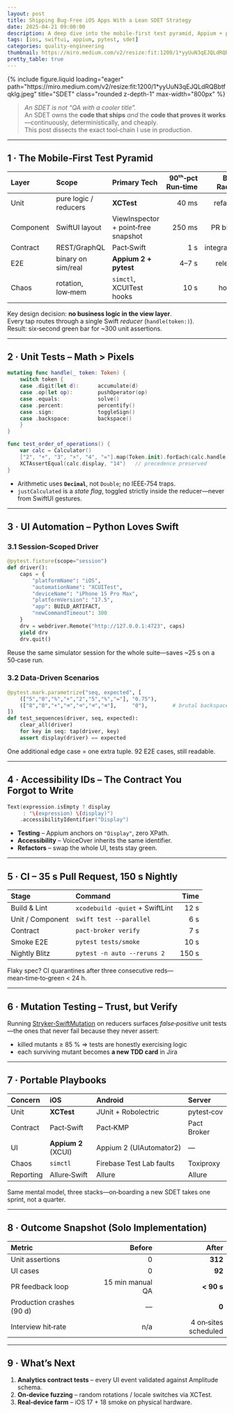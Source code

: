 ```yaml
---
layout: post
title: Shipping Bug‑Free iOS Apps With a Lean SDET Strategy
date: 2025-04-21 09:00:00
description: A deep dive into the mobile‑first test pyramid, Appium + pytest pipelines, and why accessibility is the best API you never documented.
tags: [ios, swiftui, appium, pytest, sdet]
categories: quality-engineering
thumbnail: https://miro.medium.com/v2/resize:fit:1200/1*yyUuN3qEJQLdRQBbtfqklg.jpeg
pretty_table: true
---
```


<div class="row">
  <div class="col-sm mt-3 mt-md-0 text-center">
    {% include figure.liquid
       loading="eager"
       path="https://miro.medium.com/v2/resize:fit:1200/1*yyUuN3qEJQLdRQBbtfqklg.jpeg"
       title="SDET"
       class="rounded z-depth-1"
       max-width="800px"
    %}
  </div>
</div>

> _An SDET is not “QA with a cooler title”._  
> An SDET owns the **code that ships** _and_ the **code that proves it works**—continuously, deterministically, and cheaply.  
> This post dissects the exact tool‑chain I use in production.

---

## 1 · The Mobile‑First Test Pyramid

| Layer     | Scope                 | Primary Tech                        | 90ᵗʰ‑pct Run‑time | Blast Radius |
| :-------- | :-------------------- | :---------------------------------- | ----------------: | -----------: |
| Unit      | pure logic / reducers | **XCTest**                          |             40 ms |     refactor |
| Component | SwiftUI layout        | ViewInspector + point‑free snapshot |            250 ms |     PR block |
| Contract  | REST/GraphQL          | Pact‑Swift                          |               1 s |  integration |
| E2E       | binary on sim/real    | **Appium 2 + pytest**               |             4–7 s |      release |
| Chaos     | rotation, low‑mem     | `simctl`, XCUITest hooks            |              10 s |      hot‑fix |

Key design decision: **no business logic in the view layer**.  
Every tap routes through a single Swift _reducer_ (`handle(token:)`).  
Result: six‑second green bar for ~300 unit assertions.

---

## 2 · Unit Tests – Math > Pixels

```swift
mutating func handle(_ token: Token) {
    switch token {
    case .digit(let d):      accumulate(d)
    case .op(let op):        pushOperator(op)
    case .equals:            solve()
    case .percent:           percentify()
    case .sign:              toggleSign()
    case .backspace:         backspace()
    }
}
```

```swift
func test_order_of_operations() {
    var calc = Calculator()
    ["2", "+", "3", "×", "4", "="].map(Token.init).forEach(calc.handle)
    XCTAssertEqual(calc.display, "14")   // precedence preserved
}
```

- Arithmetic uses **`Decimal`**, not `Double`; no IEEE‑754 traps.
- `justCalculated` is a _state flag_, toggled strictly inside the reducer—never from SwiftUI gestures.

---

## 3 · UI Automation – Python Loves Swift

### 3.1 Session‑Scoped Driver

```python
@pytest.fixture(scope="session")
def driver():
    caps = {
        "platformName": "iOS",
        "automationName": "XCUITest",
        "deviceName": "iPhone 15 Pro Max",
        "platformVersion": "17.5",
        "app": BUILD_ARTIFACT,
        "newCommandTimeout": 300
    }
    drv = webdriver.Remote("http://127.0.0.1:4723", caps)
    yield drv
    drv.quit()
```

Reuse the same simulator session for the whole suite—saves ~25 s on a 50‑case run.

### 3.2 Data‑Driven Scenarios

```python
@pytest.mark.parametrize("seq, expected", [
    (["5","0","%","+","2","5","%","="], "0.75"),
    (["8","8","+","⌫","⌫","⌫","⌫"],     "0"),        # brutal backspaces
])
def test_sequences(driver, seq, expected):
    clear_all(driver)
    for key in seq: tap(driver, key)
    assert display(driver) == expected
```

One additional edge case = one extra tuple. 92 E2E cases, still readable.

---

## 4 · Accessibility IDs – The Contract You Forgot to Write

```swift
Text(expression.isEmpty ? display
     : "\(expression) \(display)")
    .accessibilityIdentifier("Display")
```

- **Testing** – Appium anchors on `"Display"`, zero XPath.
- **Accessibility** – VoiceOver inherits the same identifier.
- **Refactors** – swap the whole UI, tests stay green.

---

## 5 · CI – 35 s Pull Request, 150 s Nightly

| Stage            | Command                         |  Time |
| :--------------- | :------------------------------ | ----: |
| Build & Lint     | `xcodebuild -quiet` + SwiftLint |  12 s |
| Unit / Component | `swift test --parallel`         |   6 s |
| Contract         | `pact-broker verify`            |   7 s |
| Smoke E2E        | `pytest tests/smoke`            |  10 s |
| Nightly Blitz    | `pytest -n auto --reruns 2`     | 150 s |

Flaky spec? CI quarantines after three consecutive reds—mean‑time‑to‑green < 24 h.

---

## 6 · Mutation Testing – Trust, but Verify

Running [Stryker‑SwiftMutation](https://github.com/kloia/stryker-swift) on reducers surfaces _false‑positive_ unit tests—the ones that never fail because they never assert:

- killed mutants ≥ 85 % ⇒ tests are honestly exercising logic
- each surviving mutant becomes **a new TDD card** in Jira

---

## 7 · Portable Playbooks

| Concern   | iOS                 | Android                  | Server      |
| :-------- | :------------------ | :----------------------- | :---------- |
| Unit      | **XCTest**          | JUnit + Robolectric      | pytest‑cov  |
| Contract  | Pact‑Swift          | Pact‑KMP                 | Pact Broker |
| UI        | **Appium 2** (XCUI) | Appium 2 (UIAutomator2)  | —           |
| Chaos     | `simctl`            | Firebase Test Lab faults | Toxiproxy   |
| Reporting | Allure‑Swift        | Allure                   | Allure      |

Same mental model, three stacks—on‑boarding a new SDET takes one sprint, not a quarter.

---

## 8 · Outcome Snapshot (Solo Implementation)

| Metric                    |           Before |                After |
| :------------------------ | ---------------: | -------------------: |
| Unit assertions           |                0 |              **312** |
| UI cases                  |                0 |               **92** |
| PR feedback loop          | 15 min manual QA |           **< 90 s** |
| Production crashes (90 d) |                — |                **0** |
| Interview hit‑rate        |              n/a | 4 on‑sites scheduled |

---

## 9 · What’s Next

1. **Analytics contract tests** – every UI event validated against Amplitude schema.
2. **On‑device fuzzing** – random rotations / locale switches via XCTest.
3. **Real‑device farm** – iOS 17 + 18 smoke on physical hardware.
